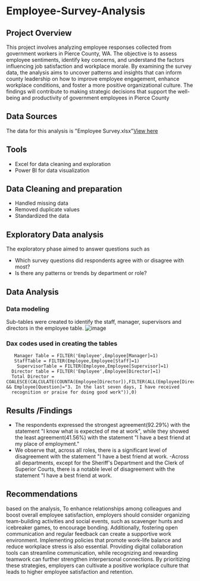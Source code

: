 # Employee-Survey-Analysis
## Project Overview 
This project involves analyzing employee responses collected from government workers in Pierce County, WA. The objective is to assess employee sentiments, identify key concerns, and understand the factors influencing job satisfaction and workplace morale. By examining the survey data, the analysis aims to uncover patterns and insights that can inform county leadership on how to improve employee engagement, enhance workplace conditions, and foster a more positive organizational culture. The findings will contribute to making strategic decisions that support the well-being and productivity of government employees in Pierce County
## Data Sources
The data for this analysis is "Employee Survey.xlsx"[View here](https://docs.google.com/spreadsheets/d/1nbhfp2ModgqDAPveYQG9CknRw2PYJQxbOTs3xSKOB8E/edit#gid=61186505)
## Tools
- Excel for data cleaning and exploration
- Power BI for data visualization
## Data Cleaning and preparation 
- Handled missing data
- Removed duplicate values
- Standardized the data
## Exploratory Data analysis
The exploratory phase aimed to answer questions such as 
- Which survey questions did respondents agree with or disagree with most?
- Is there any patterns or trends by department or role?
## Data Analysis
### Data modeling 
Sub-tables were created to identify the staff, manager, supervisors and directors in the employee table.
![image](https://github.com/user-attachments/assets/83a17da7-c6da-4a65-93b9-26b36814a1df)

### Dax codes used in creating the tables 
``` DAX
   Manager Table = FILTER('Employee',Employee[Manager]=1)
   StaffTable = FILTER(Employee,Employee[Staff]=1)
    SupervisorTable = FILTER(Employee,Employee[Supervisor]=1)
  Director table = FILTER('Employee',Employee[Director]=1)
  Total Director = COALESCE(CALCULATE(COUNTA(Employee[Director]),FILTER(ALL(Employee[Director],Employee[Question]),Employee[Director]=1 && Employee[Question]="3. In the last seven days, I have received 
  recognition or praise for doing good work")),0)
```
## Results /Findings 
- The respondents expressed the strongest agreement(92.29%) with the statement "I know what is expected of me at work", while they showed the least agreement(41.56%) with the statement "I have a best friend at my place of employment."
- We observe that, across all roles, there is a significant level of disagreement with the statement "I have a best friend at work.
-Across all departments, except for the Sheriff's Department and the Clerk of Superior Courts, there is a notable level of disagreement with the statement "I have a best friend at work.
## Recommendations 
based on the analysis, To enhance relationships among colleagues and boost overall employee satisfaction, employers should consider organizing team-building activities and social events, such as scavenger hunts and icebreaker games, to encourage bonding. Additionally, fostering open communication and regular feedback can create a supportive work environment. Implementing policies that promote work-life balance and reduce workplace stress is also essential. Providing digital collaboration tools can streamline communication, while recognizing and rewarding teamwork can further strengthen interpersonal connections. By prioritizing these strategies, employers can cultivate a positive workplace culture that leads to higher employee satisfaction and retention.


